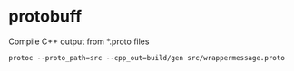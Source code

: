 # protobuff
Compile C++ output from *.proto files
```
protoc --proto_path=src --cpp_out=build/gen src/wrappermessage.proto
```
